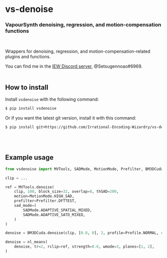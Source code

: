 # vs-denoise

### VapourSynth denoising, regression, and motion-compensation functions
<br>

Wrappers for denoising, regression, and motion-compensation-related plugins and functions.

You can find me in the [IEW Discord server](https://discord.gg/qxTxVJGtst), @Setsugennoao#6969.
<br><br>
## How to install

Install `vsdenoise` with the following command:

```sh
$ pip install vsdenoise
```

Or if you want the latest git version, install it with this command:

```sh
$ pip install git+https://github.com/Irrational-Encoding-Wizardry/vs-denoise.git
```
<br><br>

## Example usage
```py
from vsdenoise import MVTools, SADMode, MotionMode, Prefilter, BM3DCuda, Profile, nl_means

clip = ...

ref = MVTools.denoise(
    clip, 100, block_size=32, overlap=8, thSAD=200,
    motion=MotionMode.HIGH_SAD,
    prefilter=Prefilter.DFTTEST, 
    sad_mode=(
        SADMode.ADAPTIVE_SPATIAL_MIXED,
        SADMode.ADAPTIVE_SATD_MIXED,
    )
)

denoise = BM3DCuda.denoise(clip, [0.8, 0], 2, profile=Profile.NORMAL, ref=ref)

denoise = nl_means(
    denoise, tr=2, rclip=ref, strength=0.6, wmode=3, planes=[1, 2],
)
```